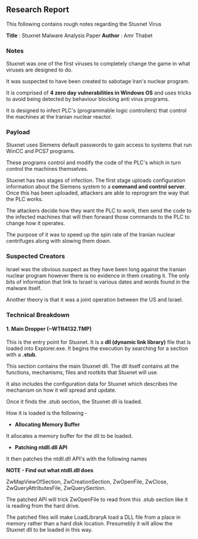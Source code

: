 ## Research Report

This following contains rough notes regarding the Stuxnet Virus

**Title** : Stuxnet Malware Analysis Paper
**Author** : Amr Thabet

### Notes

Stuxnet was one of the first viruses to completely change the game in what viruses are designed to do.

It was suspected to have been created to sabotage Iran's nuclear program.

It is comprised of **4 zero day vulnerabilities in Windows OS** and uses tricks to avoid being detected by behaviour blocking anti virus programs.

It is designed to infect PLC's (programmable logic controllers) that control the machines at the Iranian nuclear reactor.

### Payload

Stuxnet uses Siemens default passwords to gain access to systems that run WinCC and PCS7 programs.

These programs control and modify the code of the PLC's which in turn control the machines themselves.

Stuxnet has two stages of infection. The first stage uploads configuration information about the Siemens system to a **command and control server**. Once this has been uploaded, attackers are able to reprogram the way that the PLC works.

The attackers decide how they want the PLC to work, then send the code to the infected machines that will then forward those commands to the PLC to change how it operates.

The purpose of it was to speed up the spin rate of the Iranian nuclear centrifuges along with slowing them down.

### Suspected Creators

Israel was the obvious suspect as they have been long against the Iranian nuclear program however there is no evidence in them creating it. The only bits of information that link to Israel is various dates and words found in the malware itself.

Another theory is that it was a joint operation between the US and Israel.

### Technical Breakdown

#### 1. Main Dropper (~WTR4132.TMP)

This is the entry point for Stuxnet. It is a **dll (dynamic link library)** file that is loaded into Explorer.exe. It begins the execution by searching for a section with a **.stub**.

This section contains the main Stuxnet dll. The dll itself contains all the functions, mechanisms, files and rootkits that Stuxnet will use.

It also includes the configuration data for Stuxnet which describes the mechanism on how it will spread and update.

Once it finds the .stub section, the Stuxnet dll is loaded.

How it is loaded is the following -

- **Allocating Memory Buffer**

It allocates a memory buffer for the dll to be loaded.

- **Patching ntdll.dll API**

It then patches the ntdll.dll API's with the following names

**NOTE - Find out what ntdll.dll does**

ZwMapViewOfSection, ZwCreationSection, ZwOpenFile, ZwClose, ZwQueryAttributesFile, ZwQuerySection.

The patched API will trick ZwOpenFile to read from this .stub section like it is reading from the hard drive. 

The patched files will make LoadLibraryA load a DLL file from a place in memory rather than a hard disk location. Presumebly it will allow the Stuxnet dll to be loaded in this way.